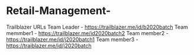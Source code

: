 # Retail-Management-

Trailblazer URLs
Team Leader - https://trailblazer.me/id/b2020batch
Team memmber1 - https://trailblazer.me/id2020batch2
Team member2 - https://trailblazer.me/id/j2020batch1
Team member3 - https://traiblazer.me/id/j2020batch
